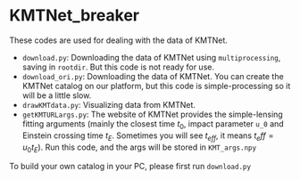 # KMTNet_breaker

These codes are used for dealing with the data of KMTNet.

* `download.py`: Downloading the data of KMTNet using `multiprocessing`, saving in `rootdir`. But this code is not ready for use. 
* `download_ori.py`: Downloading the data of KMTNet. You can create the KMTNet catalog on our platform, but this code is simple-processing so it will be a little slow.
* `drawKMTdata.py`: Visualizing data from KMTNet.
* `getKMTURLargs.py`: The website of KMTNet provides the simple-lensing fitting arguments (mainly the closest time $t_0$, impact parameter `u_0` and Einstein crossing time $t_E$. Sometimes you will see $t_{eff}$, it means $t_eff = u_0t_E$). Run this code, and the args will be stored in `KMT_args.npy`

To build your own catalog in your PC, please first run `download.py`